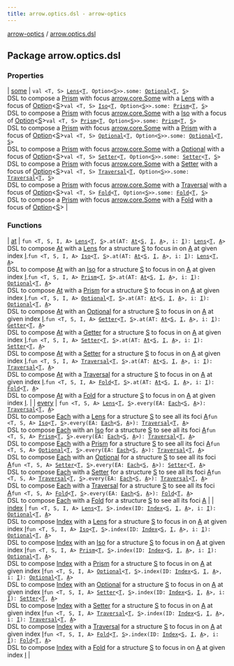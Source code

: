 ```yaml
---
title: arrow.optics.dsl - arrow-optics
---
```


[arrow-optics](../index.html) / [arrow.optics.dsl](./index.html)

## Package arrow.optics.dsl

### Properties

| [some](some.html) | `val <T, S> `[`Lens`](../arrow.optics/-lens.html)`<`[`T`](some.html#T)`, Option<`[`S`](some.html#S)`>>.some: `[`Optional`](../arrow.optics/-optional.html)`<`[`T`](some.html#T)`, `[`S`](some.html#S)`>`<br>DSL to compose a [Prism](../arrow.optics/-prism.html) with focus [arrow.core.Some](#) with a [Lens](../arrow.optics/-lens.html) with a focus of [Option](#)&lt;[S](some.html#S)&gt;`val <T, S> `[`Iso`](../arrow.optics/-iso.html)`<`[`T`](some.html#T)`, Option<`[`S`](some.html#S)`>>.some: `[`Prism`](../arrow.optics/-prism.html)`<`[`T`](some.html#T)`, `[`S`](some.html#S)`>`<br>DSL to compose a [Prism](../arrow.optics/-prism.html) with focus [arrow.core.Some](#) with a [Iso](../arrow.optics/-iso.html) with a focus of [Option](#)&lt;[S](some.html#S)&gt;`val <T, S> `[`Prism`](../arrow.optics/-prism.html)`<`[`T`](some.html#T)`, Option<`[`S`](some.html#S)`>>.some: `[`Prism`](../arrow.optics/-prism.html)`<`[`T`](some.html#T)`, `[`S`](some.html#S)`>`<br>DSL to compose a [Prism](../arrow.optics/-prism.html) with focus [arrow.core.Some](#) with a [Prism](../arrow.optics/-prism.html) with a focus of [Option](#)&lt;[S](some.html#S)&gt;`val <T, S> `[`Optional`](../arrow.optics/-optional.html)`<`[`T`](some.html#T)`, Option<`[`S`](some.html#S)`>>.some: `[`Optional`](../arrow.optics/-optional.html)`<`[`T`](some.html#T)`, `[`S`](some.html#S)`>`<br>DSL to compose a [Prism](../arrow.optics/-prism.html) with focus [arrow.core.Some](#) with a [Optional](../arrow.optics/-optional.html) with a focus of [Option](#)&lt;[S](some.html#S)&gt;`val <T, S> `[`Setter`](../arrow.optics/-setter.html)`<`[`T`](some.html#T)`, Option<`[`S`](some.html#S)`>>.some: `[`Setter`](../arrow.optics/-setter.html)`<`[`T`](some.html#T)`, `[`S`](some.html#S)`>`<br>DSL to compose a [Prism](../arrow.optics/-prism.html) with focus [arrow.core.Some](#) with a [Setter](../arrow.optics/-setter.html) with a focus of [Option](#)&lt;[S](some.html#S)&gt;`val <T, S> `[`Traversal`](../arrow.optics/-traversal.html)`<`[`T`](some.html#T)`, Option<`[`S`](some.html#S)`>>.some: `[`Traversal`](../arrow.optics/-traversal.html)`<`[`T`](some.html#T)`, `[`S`](some.html#S)`>`<br>DSL to compose a [Prism](../arrow.optics/-prism.html) with focus [arrow.core.Some](#) with a [Traversal](../arrow.optics/-traversal.html) with a focus of [Option](#)&lt;[S](some.html#S)&gt;`val <T, S> `[`Fold`](../arrow.optics/-fold/index.html)`<`[`T`](some.html#T)`, Option<`[`S`](some.html#S)`>>.some: `[`Fold`](../arrow.optics/-fold/index.html)`<`[`T`](some.html#T)`, `[`S`](some.html#S)`>`<br>DSL to compose a [Prism](../arrow.optics/-prism.html) with focus [arrow.core.Some](#) with a [Fold](../arrow.optics/-fold/index.html) with a focus of [Option](#)&lt;[S](some.html#S)&gt; |

### Functions

| [at](at.html) | `fun <T, S, I, A> `[`Lens`](../arrow.optics/-lens.html)`<`[`T`](at.html#T)`, `[`S`](at.html#S)`>.at(AT: `[`At`](../arrow.optics.typeclasses/-at/index.html)`<`[`S`](at.html#S)`, `[`I`](at.html#I)`, `[`A`](at.html#A)`>, i: `[`I`](at.html#I)`): `[`Lens`](../arrow.optics/-lens.html)`<`[`T`](at.html#T)`, `[`A`](at.html#A)`>`<br>DSL to compose [At](../arrow.optics.typeclasses/-at/index.html) with a [Lens](../arrow.optics/-lens.html) for a structure [S](at.html#S) to focus in on [A](at.html#A) at given index [I](at.html#I).`fun <T, S, I, A> `[`Iso`](../arrow.optics/-iso.html)`<`[`T`](at.html#T)`, `[`S`](at.html#S)`>.at(AT: `[`At`](../arrow.optics.typeclasses/-at/index.html)`<`[`S`](at.html#S)`, `[`I`](at.html#I)`, `[`A`](at.html#A)`>, i: `[`I`](at.html#I)`): `[`Lens`](../arrow.optics/-lens.html)`<`[`T`](at.html#T)`, `[`A`](at.html#A)`>`<br>DSL to compose [At](../arrow.optics.typeclasses/-at/index.html) with an [Iso](../arrow.optics/-iso.html) for a structure [S](at.html#S) to focus in on [A](at.html#A) at given index [I](at.html#I).`fun <T, S, I, A> `[`Prism`](../arrow.optics/-prism.html)`<`[`T`](at.html#T)`, `[`S`](at.html#S)`>.at(AT: `[`At`](../arrow.optics.typeclasses/-at/index.html)`<`[`S`](at.html#S)`, `[`I`](at.html#I)`, `[`A`](at.html#A)`>, i: `[`I`](at.html#I)`): `[`Optional`](../arrow.optics/-optional.html)`<`[`T`](at.html#T)`, `[`A`](at.html#A)`>`<br>DSL to compose [At](../arrow.optics.typeclasses/-at/index.html) with a [Prism](../arrow.optics/-prism.html) for a structure [S](at.html#S) to focus in on [A](at.html#A) at given index [I](at.html#I).`fun <T, S, I, A> `[`Optional`](../arrow.optics/-optional.html)`<`[`T`](at.html#T)`, `[`S`](at.html#S)`>.at(AT: `[`At`](../arrow.optics.typeclasses/-at/index.html)`<`[`S`](at.html#S)`, `[`I`](at.html#I)`, `[`A`](at.html#A)`>, i: `[`I`](at.html#I)`): `[`Optional`](../arrow.optics/-optional.html)`<`[`T`](at.html#T)`, `[`A`](at.html#A)`>`<br>DSL to compose [At](../arrow.optics.typeclasses/-at/index.html) with an [Optional](../arrow.optics/-optional.html) for a structure [S](at.html#S) to focus in on [A](at.html#A) at given index [I](at.html#I).`fun <T, S, I, A> `[`Getter`](../arrow.optics/-getter/index.html)`<`[`T`](at.html#T)`, `[`S`](at.html#S)`>.at(AT: `[`At`](../arrow.optics.typeclasses/-at/index.html)`<`[`S`](at.html#S)`, `[`I`](at.html#I)`, `[`A`](at.html#A)`>, i: `[`I`](at.html#I)`): `[`Getter`](../arrow.optics/-getter/index.html)`<`[`T`](at.html#T)`, `[`A`](at.html#A)`>`<br>DSL to compose [At](../arrow.optics.typeclasses/-at/index.html) with a [Getter](../arrow.optics/-getter/index.html) for a structure [S](at.html#S) to focus in on [A](at.html#A) at given index [I](at.html#I).`fun <T, S, I, A> `[`Setter`](../arrow.optics/-setter.html)`<`[`T`](at.html#T)`, `[`S`](at.html#S)`>.at(AT: `[`At`](../arrow.optics.typeclasses/-at/index.html)`<`[`S`](at.html#S)`, `[`I`](at.html#I)`, `[`A`](at.html#A)`>, i: `[`I`](at.html#I)`): `[`Setter`](../arrow.optics/-setter.html)`<`[`T`](at.html#T)`, `[`A`](at.html#A)`>`<br>DSL to compose [At](../arrow.optics.typeclasses/-at/index.html) with a [Setter](../arrow.optics/-setter.html) for a structure [S](at.html#S) to focus in on [A](at.html#A) at given index [I](at.html#I).`fun <T, S, I, A> `[`Traversal`](../arrow.optics/-traversal.html)`<`[`T`](at.html#T)`, `[`S`](at.html#S)`>.at(AT: `[`At`](../arrow.optics.typeclasses/-at/index.html)`<`[`S`](at.html#S)`, `[`I`](at.html#I)`, `[`A`](at.html#A)`>, i: `[`I`](at.html#I)`): `[`Traversal`](../arrow.optics/-traversal.html)`<`[`T`](at.html#T)`, `[`A`](at.html#A)`>`<br>DSL to compose [At](../arrow.optics.typeclasses/-at/index.html) with a [Traversal](../arrow.optics/-traversal.html) for a structure [S](at.html#S) to focus in on [A](at.html#A) at given index [I](at.html#I).`fun <T, S, I, A> `[`Fold`](../arrow.optics/-fold/index.html)`<`[`T`](at.html#T)`, `[`S`](at.html#S)`>.at(AT: `[`At`](../arrow.optics.typeclasses/-at/index.html)`<`[`S`](at.html#S)`, `[`I`](at.html#I)`, `[`A`](at.html#A)`>, i: `[`I`](at.html#I)`): `[`Fold`](../arrow.optics/-fold/index.html)`<`[`T`](at.html#T)`, `[`A`](at.html#A)`>`<br>DSL to compose [At](../arrow.optics.typeclasses/-at/index.html) with a [Fold](../arrow.optics/-fold/index.html) for a structure [S](at.html#S) to focus in on [A](at.html#A) at given index [I](at.html#I). |
| [every](every.html) | `fun <T, S, A> `[`Lens`](../arrow.optics/-lens.html)`<`[`T`](every.html#T)`, `[`S`](every.html#S)`>.every(EA: `[`Each`](../arrow.optics.typeclasses/-each/index.html)`<`[`S`](every.html#S)`, `[`A`](every.html#A)`>): `[`Traversal`](../arrow.optics/-traversal.html)`<`[`T`](every.html#T)`, `[`A`](every.html#A)`>`<br>DSL to compose [Each](../arrow.optics.typeclasses/-each/index.html) with a [Lens](../arrow.optics/-lens.html) for a structure [S](every.html#S) to see all its foci [A](every.html#A)`fun <T, S, A> `[`Iso`](../arrow.optics/-iso.html)`<`[`T`](every.html#T)`, `[`S`](every.html#S)`>.every(EA: `[`Each`](../arrow.optics.typeclasses/-each/index.html)`<`[`S`](every.html#S)`, `[`A`](every.html#A)`>): `[`Traversal`](../arrow.optics/-traversal.html)`<`[`T`](every.html#T)`, `[`A`](every.html#A)`>`<br>DSL to compose [Each](../arrow.optics.typeclasses/-each/index.html) with an [Iso](../arrow.optics/-iso.html) for a structure [S](every.html#S) to see all its foci [A](every.html#A)`fun <T, S, A> `[`Prism`](../arrow.optics/-prism.html)`<`[`T`](every.html#T)`, `[`S`](every.html#S)`>.every(EA: `[`Each`](../arrow.optics.typeclasses/-each/index.html)`<`[`S`](every.html#S)`, `[`A`](every.html#A)`>): `[`Traversal`](../arrow.optics/-traversal.html)`<`[`T`](every.html#T)`, `[`A`](every.html#A)`>`<br>DSL to compose [Each](../arrow.optics.typeclasses/-each/index.html) with a [Prism](../arrow.optics/-prism.html) for a structure [S](every.html#S) to see all its foci [A](every.html#A)`fun <T, S, A> `[`Optional`](../arrow.optics/-optional.html)`<`[`T`](every.html#T)`, `[`S`](every.html#S)`>.every(EA: `[`Each`](../arrow.optics.typeclasses/-each/index.html)`<`[`S`](every.html#S)`, `[`A`](every.html#A)`>): `[`Traversal`](../arrow.optics/-traversal.html)`<`[`T`](every.html#T)`, `[`A`](every.html#A)`>`<br>DSL to compose [Each](../arrow.optics.typeclasses/-each/index.html) with an [Optional](../arrow.optics/-optional.html) for a structure [S](every.html#S) to see all its foci [A](every.html#A)`fun <T, S, A> `[`Setter`](../arrow.optics/-setter.html)`<`[`T`](every.html#T)`, `[`S`](every.html#S)`>.every(EA: `[`Each`](../arrow.optics.typeclasses/-each/index.html)`<`[`S`](every.html#S)`, `[`A`](every.html#A)`>): `[`Setter`](../arrow.optics/-setter.html)`<`[`T`](every.html#T)`, `[`A`](every.html#A)`>`<br>DSL to compose [Each](../arrow.optics.typeclasses/-each/index.html) with a [Setter](../arrow.optics/-setter.html) for a structure [S](every.html#S) to see all its foci [A](every.html#A)`fun <T, S, A> `[`Traversal`](../arrow.optics/-traversal.html)`<`[`T`](every.html#T)`, `[`S`](every.html#S)`>.every(EA: `[`Each`](../arrow.optics.typeclasses/-each/index.html)`<`[`S`](every.html#S)`, `[`A`](every.html#A)`>): `[`Traversal`](../arrow.optics/-traversal.html)`<`[`T`](every.html#T)`, `[`A`](every.html#A)`>`<br>DSL to compose [Each](../arrow.optics.typeclasses/-each/index.html) with a [Traversal](../arrow.optics/-traversal.html) for a structure [S](every.html#S) to see all its foci [A](every.html#A)`fun <T, S, A> `[`Fold`](../arrow.optics/-fold/index.html)`<`[`T`](every.html#T)`, `[`S`](every.html#S)`>.every(EA: `[`Each`](../arrow.optics.typeclasses/-each/index.html)`<`[`S`](every.html#S)`, `[`A`](every.html#A)`>): `[`Fold`](../arrow.optics/-fold/index.html)`<`[`T`](every.html#T)`, `[`A`](every.html#A)`>`<br>DSL to compose [Each](../arrow.optics.typeclasses/-each/index.html) with a [Fold](../arrow.optics/-fold/index.html) for a structure [S](every.html#S) to see all its foci [A](every.html#A) |
| [index](--index--.html) | `fun <T, S, I, A> `[`Lens`](../arrow.optics/-lens.html)`<`[`T`](--index--.html#T)`, `[`S`](--index--.html#S)`>.index(ID: `[`Index`](../arrow.optics.typeclasses/-index/index.html)`<`[`S`](--index--.html#S)`, `[`I`](--index--.html#I)`, `[`A`](--index--.html#A)`>, i: `[`I`](--index--.html#I)`): `[`Optional`](../arrow.optics/-optional.html)`<`[`T`](--index--.html#T)`, `[`A`](--index--.html#A)`>`<br>DSL to compose [Index](../arrow.optics.typeclasses/-index/index.html) with a [Lens](../arrow.optics/-lens.html) for a structure [S](--index--.html#S) to focus in on [A](--index--.html#A) at given index [I](--index--.html#I)`fun <T, S, I, A> `[`Iso`](../arrow.optics/-iso.html)`<`[`T`](--index--.html#T)`, `[`S`](--index--.html#S)`>.index(ID: `[`Index`](../arrow.optics.typeclasses/-index/index.html)`<`[`S`](--index--.html#S)`, `[`I`](--index--.html#I)`, `[`A`](--index--.html#A)`>, i: `[`I`](--index--.html#I)`): `[`Optional`](../arrow.optics/-optional.html)`<`[`T`](--index--.html#T)`, `[`A`](--index--.html#A)`>`<br>DSL to compose [Index](../arrow.optics.typeclasses/-index/index.html) with an [Iso](../arrow.optics/-iso.html) for a structure [S](--index--.html#S) to focus in on [A](--index--.html#A) at given index [I](--index--.html#I)`fun <T, S, I, A> `[`Prism`](../arrow.optics/-prism.html)`<`[`T`](--index--.html#T)`, `[`S`](--index--.html#S)`>.index(ID: `[`Index`](../arrow.optics.typeclasses/-index/index.html)`<`[`S`](--index--.html#S)`, `[`I`](--index--.html#I)`, `[`A`](--index--.html#A)`>, i: `[`I`](--index--.html#I)`): `[`Optional`](../arrow.optics/-optional.html)`<`[`T`](--index--.html#T)`, `[`A`](--index--.html#A)`>`<br>DSL to compose [Index](../arrow.optics.typeclasses/-index/index.html) with a [Prism](../arrow.optics/-prism.html) for a structure [S](--index--.html#S) to focus in on [A](--index--.html#A) at given index [I](--index--.html#I)`fun <T, S, I, A> `[`Optional`](../arrow.optics/-optional.html)`<`[`T`](--index--.html#T)`, `[`S`](--index--.html#S)`>.index(ID: `[`Index`](../arrow.optics.typeclasses/-index/index.html)`<`[`S`](--index--.html#S)`, `[`I`](--index--.html#I)`, `[`A`](--index--.html#A)`>, i: `[`I`](--index--.html#I)`): `[`Optional`](../arrow.optics/-optional.html)`<`[`T`](--index--.html#T)`, `[`A`](--index--.html#A)`>`<br>DSL to compose [Index](../arrow.optics.typeclasses/-index/index.html) with an [Optional](../arrow.optics/-optional.html) for a structure [S](--index--.html#S) to focus in on [A](--index--.html#A) at given index [I](--index--.html#I)`fun <T, S, I, A> `[`Setter`](../arrow.optics/-setter.html)`<`[`T`](--index--.html#T)`, `[`S`](--index--.html#S)`>.index(ID: `[`Index`](../arrow.optics.typeclasses/-index/index.html)`<`[`S`](--index--.html#S)`, `[`I`](--index--.html#I)`, `[`A`](--index--.html#A)`>, i: `[`I`](--index--.html#I)`): `[`Setter`](../arrow.optics/-setter.html)`<`[`T`](--index--.html#T)`, `[`A`](--index--.html#A)`>`<br>DSL to compose [Index](../arrow.optics.typeclasses/-index/index.html) with a [Setter](../arrow.optics/-setter.html) for a structure [S](--index--.html#S) to focus in on [A](--index--.html#A) at given index [I](--index--.html#I)`fun <T, S, I, A> `[`Traversal`](../arrow.optics/-traversal.html)`<`[`T`](--index--.html#T)`, `[`S`](--index--.html#S)`>.index(ID: `[`Index`](../arrow.optics.typeclasses/-index/index.html)`<`[`S`](--index--.html#S)`, `[`I`](--index--.html#I)`, `[`A`](--index--.html#A)`>, i: `[`I`](--index--.html#I)`): `[`Traversal`](../arrow.optics/-traversal.html)`<`[`T`](--index--.html#T)`, `[`A`](--index--.html#A)`>`<br>DSL to compose [Index](../arrow.optics.typeclasses/-index/index.html) with a [Traversal](../arrow.optics/-traversal.html) for a structure [S](--index--.html#S) to focus in on [A](--index--.html#A) at given index [I](--index--.html#I)`fun <T, S, I, A> `[`Fold`](../arrow.optics/-fold/index.html)`<`[`T`](--index--.html#T)`, `[`S`](--index--.html#S)`>.index(ID: `[`Index`](../arrow.optics.typeclasses/-index/index.html)`<`[`S`](--index--.html#S)`, `[`I`](--index--.html#I)`, `[`A`](--index--.html#A)`>, i: `[`I`](--index--.html#I)`): `[`Fold`](../arrow.optics/-fold/index.html)`<`[`T`](--index--.html#T)`, `[`A`](--index--.html#A)`>`<br>DSL to compose [Index](../arrow.optics.typeclasses/-index/index.html) with a [Fold](../arrow.optics/-fold/index.html) for a structure [S](--index--.html#S) to focus in on [A](--index--.html#A) at given index [I](--index--.html#I) |


